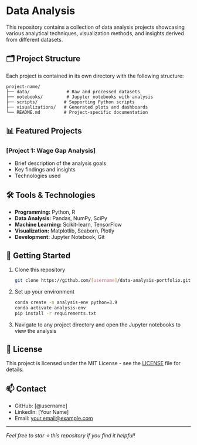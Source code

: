 # Data Analysis

This repository contains a collection of data analysis projects showcasing various analytical techniques, visualization methods, and insights derived from different datasets.

## 🗂️ Project Structure

Each project is contained in its own directory with the following structure:
```
project-name/
├── data/              # Raw and processed datasets
├── notebooks/         # Jupyter notebooks with analysis
├── scripts/          # Supporting Python scripts
├── visualizations/   # Generated plots and dashboards
└── README.md         # Project-specific documentation
```

## 📊 Featured Projects

### [Project 1: Wage Gap Analysis]
- Brief description of the analysis goals
- Key findings and insights
- Technologies used

## 🛠️ Tools & Technologies

- **Programming:** Python, R
- **Data Analysis:** Pandas, NumPy, SciPy
- **Machine Learning:** Scikit-learn, TensorFlow
- **Visualization:** Matplotlib, Seaborn, Plotly
- **Development:** Jupyter Notebook, Git

## 🚀 Getting Started

1. Clone this repository
   ```bash
   git clone https://github.com/[username]/data-analysis-portfolio.git
   ```

2. Set up your environment
   ```bash
   conda create -n analysis-env python=3.9
   conda activate analysis-env
   pip install -r requirements.txt
   ```

3. Navigate to any project directory and open the Jupyter notebooks to view the analysis

## 📝 License

This project is licensed under the MIT License - see the [LICENSE](LICENSE) file for details.

## 📫 Contact

- GitHub: [@username]
- LinkedIn: [Your Name]
- Email: your.email@example.com

---
*Feel free to star ⭐ this repository if you find it helpful!*

